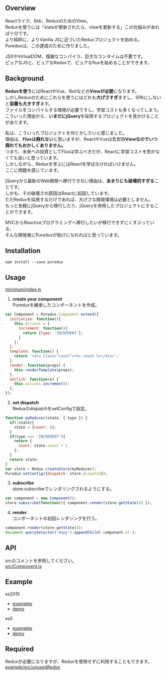 ## Overview
Reactライク、6kb、ReduxのためのView。  
Reduxを使うには「stateが更新されたら、viewを更新する」この仕組みがあれば十分です。  
より純粋に、よりVanilla JSに近づいたReduxプロジェクトを始める。  
Pureduxは、この達成のために作りました。  

JSXやVirtualDOM、複雑なコンパイラ、巨大なランタイムは不要です。  
ピュアなJSと、ピュアなReduxで、ピュアなfluxを始めることができます。  


## Background
**Reduxを使う**にはReactやVue、Riotなどの**Viewが必要**になります。  
しかしReduxのためにこれらを使うにはどれも**大げさすぎ**ますし、SPAにしないと**容量も大きすぎ**ます。        
ファイルをコンパイルする環境が必要ですし、学習コストも多くなってしまう。  
こういった理由から、**いまだにjQuery**を採用するプロジェクトを見かけることがあります。    

私は、こういったプロジェクトを何とかしたいと感じました。  
理由は、**Fluxは廃れない**と思いますが、ReactやVueは**ただのViewなのでいつ廃れてもおかしくありません。**  
つまり、未来への投資としてFluxは学ぶべきだが、Reactに学習コストを割かなくても良いと思っています。    
しかしながら、Reduxを学ぶにはReactを学ばなければいけません。  
ここに問題を感じています。    

jQueryから最新のWeb開発へ移行できない理由は、**あまりにも破壊的すぎる**ことです。  
しかも、その破壊さの原因はReactに起因しています。  
ただReduxを採用するだけであれば、大げさな開発環境は必要としません。  
もっと気軽にjQueryから移行したり、jQueryを併用したプロジェクトにすることができます。    

MVCからReactiveプログラミングへ移行したいが移行できずにくすぶっている、  
そんな開発者にPureduxが助けになれればと思っています。

## Installation
```
npm install --save puredux
```

## Usage

[minimum/index.js](https://github.com/nabepon/puredux/blob/master/example/es5/minimum/index.js)

1. **create your component**  
Pureduxを継承したコンポーネントを作成。
```js
var Component = Puredux.Component.extend({
  initialize: function(){
    this.Actions = {
      increment: function(){
        return {type: 'INCREMENT'}; 
      }
    };
  },
  template: function() {
    return '<div class="count"><%= count %></div>';
  },
  render: function(props) {
    this.renderTemplate(props);
  },
  onClick: function(e) {
    this.actions.increment();
  },
});
```

2. **set dispatch**  
ReduxのdispatchをsetConfigで設定。  
```js
function myReducer(state, { type }) {
  if(!state){
    state = {count: 0};
  }
  if(type === 'INCREMENT'){
    return {
      count: state.count + 1
    };
  }
  return state;
}
var store = Redux.createStore(myReducer);
Puredux.setConfig({dispatch: store.dispatch});
```

3. **subscribe**  
store.subscribeでレンダリングされるようにする。  
```js
var component = new Component();
store.subscribe(function(){ component.render(store.getState()) });
```

4. **render**  
コンポーネントの初回レンダリングを行う。  
```js
component.render(store.getState());
document.querySelector('#app').appendChild( component.el );
```

## API
srcのコメントを参照してください。  
[src/Component.js](https://github.com/nabepon/puredux/blob/master/src/Component.js)

## Example

es2015
* [examples](https://github.com/nabepon/puredux/tree/master/example/src)
* [demo](https://nabepon.github.io/puredux/example/)

es5
* [examples](https://github.com/nabepon/puredux/tree/master/example/es5)
* [demo](https://nabepon.github.io/puredux/example/es5/)

## Required
Reduxが必要になりますが、Reduxを使用せずに利用することもできます。  
[example/src/unusedRedux](https://github.com/nabepon/puredux/tree/master/example/src/unusedRedux)





